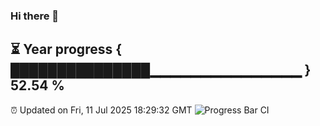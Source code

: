 ### Hi there 👋
⏳ Year progress { ███████████████▁▁▁▁▁▁▁▁▁▁▁▁▁▁▁ } 52.54 %
---
⏰ Updated on Fri, 11 Jul 2025 18:29:32 GMT
![Progress Bar CI](https://github.com/liununu/liununu/workflows/Progress%20Bar%20CI/badge.svg)
